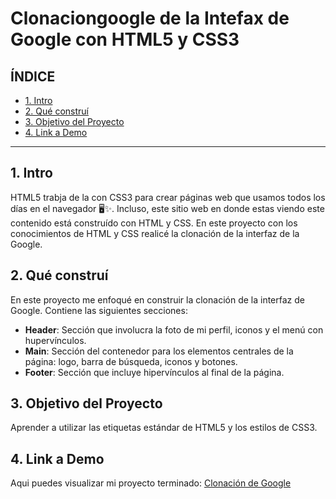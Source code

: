 # Clonaciongoogle de la Intefax de Google con HTML5 y CSS3

## **ÍNDICE**

* [1. Intro](#)
* [2. Qué construí](#)
* [3. Objetivo del Proyecto](#)
* [4. Link a Demo](#)

****

## 1. Intro

HTML5 trabja de la con CSS3 para crear páginas web que usamos todos los días en el navegador 🖥✨. Incluso, este sitio web en donde estas viendo este contenido está construído con HTML y CSS. En este proyecto con los conocimientos de HTML y CSS realicé la clonación de la interfaz de la Google.

## 2. Qué construí

En este proyecto me enfoqué en construir la clonación de la interfaz de Google. Contiene las siguientes secciones:

* **Header**: Sección que involucra la foto de mi perfil, iconos y el menú con hupervínculos.
* **Main**: Sección del contenedor para los elementos centrales de la página: logo, barra de búsqueda, iconos y botones.
* **Footer**: Sección que incluye hipervínculos al final de la página.

## 3. Objetivo del Proyecto
Aprender a utilizar las etiquetas estándar de HTML5 y los estilos de CSS3.

## 4. Link a Demo
Aqui puedes visualizar mi proyecto terminado: [Clonación de Google](https://clonaciongoogle-ari.netlify.app/)
